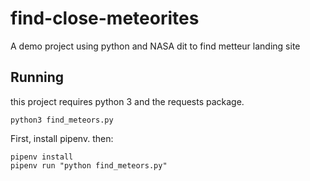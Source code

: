# find-close-meteorites
A demo project using python and NASA dit to find metteur landing site


## Running

this project requires python 3 and the requests package.

`python3 find_meteors.py`

First, install pipenv. then:

```
pipenv install
pipenv run "python find_meteors.py"
```
